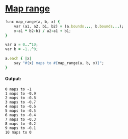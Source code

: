 [1]: http://rosettacode.org/wiki/Map_range

# [Map range][1]

```ruby
func map_range(a, b, x) {
    var (a1, a2, b1, b2) = (a.bounds..., b.bounds...);
    x-a1 * b2-b1 / a2-a1 + b1;
}
 
var a = 0..^10;
var b = -1..^0;
 
a.each { |x|
    say "#{x} maps to #{map_range(a, b, x)}";
}
```

#### Output:
```
0 maps to -1
1 maps to -0.9
2 maps to -0.8
3 maps to -0.7
4 maps to -0.6
5 maps to -0.5
6 maps to -0.4
7 maps to -0.3
8 maps to -0.2
9 maps to -0.1
10 maps to 0
```